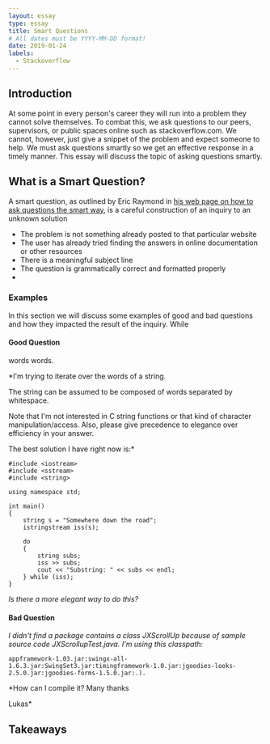 ```yaml
---
layout: essay
type: essay
title: Smart Questions
# All dates must be YYYY-MM-DD format!
date: 2019-01-24
labels:
  - Stackoverflow
---
```

## Introduction
At some point in every person's career they will run into a problem they cannot solve themselves. To combat this, we ask questions to our peers, supervisors, or public spaces online such as stackoverflow.com. We cannot, however, just give a snippet of the problem and expect someone to help. We must ask questions smartly so we get an effective response in a timely manner. This essay will discuss the topic of asking questions smartly.

## What is a Smart Question?
A smart question, as outlined by Eric Raymond in [his web page on how to ask questions the smart way](http://www.catb.org/esr/faqs/smart-questions.html), is a careful construction of an inquiry to an unknown solution
* The problem is not something already posted to that particular website
* The user has already tried finding the answers in online documentation or other resources
* There is a meaningful subject line
* The question is grammatically correct and formatted properly
*

### Examples
In this section we will discuss some examples of good and bad questions and how they impacted the result of the inquiry. While

#### Good Question
words words.

*I'm trying to iterate over the words of a string.

The string can be assumed to be composed of words separated by whitespace.

Note that I'm not interested in C string functions or that kind of character manipulation/access. Also, please give precedence to elegance over efficiency in your answer.

The best solution I have right now is:*
````
#include <iostream>
#include <sstream>
#include <string>

using namespace std;

int main()
{
    string s = "Somewhere down the road";
    istringstream iss(s);

    do
    {
        string subs;
        iss >> subs;
        cout << "Substring: " << subs << endl;
    } while (iss);
}
````
*Is there a more elegant way to do this?*

#### Bad Question


*I didn't find a package contains a class JXScrollUp because of sample source code JXScrollupTest.java. I'm using this classpath:*
````
appframework-1.03.jar:swingx-all-1.6.3.jar:SwingSet3.jar:timingframework-1.0.jar:jgoodies-looks-2.5.0.jar:jgoodies-forms-1.5.0.jar:.).
````
*How can I compile it? Many thanks

Lukas*

## Takeaways
